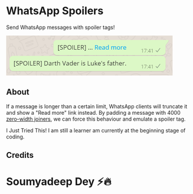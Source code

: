 # WhatsApp Spoilers
Send WhatsApp messages with spoiler tags!

![spoiler](spoiler.png)

## About

If a message is longer than a certain limit, WhatsApp clients will truncate it
and show a "Read more" link instead. By padding a message with 4000 [zero-width
joiners](https://en.wikipedia.org/wiki/Zero-width_joiner), we can force this
behaviour and emulate a spoiler tag.

I Just Tried This! I am still a learner am currently at the beginning stage of coding.

## Credits
# Soumyadeep Dey ⚡🔥
